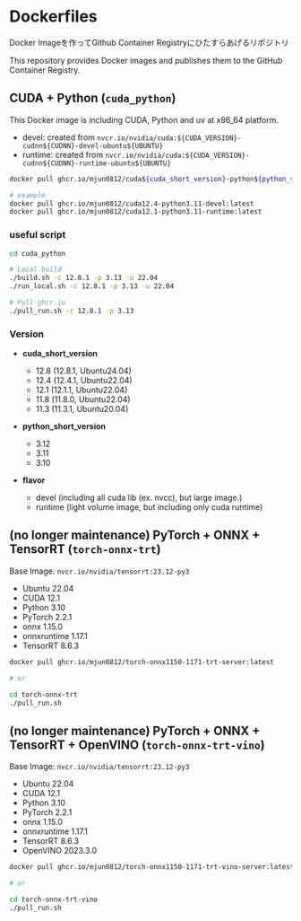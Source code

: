 # Dockerfiles

Docker Imageを作ってGithub Container Registryにひたすらあげるリポジトリ

This repository provides Docker images and publishes them to the GitHub Container Registry.

## CUDA + Python (`cuda_python`)

This Docker image is including CUDA, Python and uv at x86_64 platform.

- devel: created from `nvcr.io/nvidia/cuda:${CUDA_VERSION}-cudnn${CUDNN}-devel-ubuntu${UBUNTU}`
- runtime: created from `nvcr.io/nvidia/cuda:${CUDA_VERSION}-cudnn${CUDNN}-runtime-ubuntu${UBUNTU}`

```bash
docker pull ghcr.io/mjun0812/cuda${cuda_short_version}-python${python_short_version}-${flavor}:latest

# example
docker pull ghcr.io/mjun0812/cuda12.4-python3.11-devel:latest
docker pull ghcr.io/mjun0812/cuda12.1-python3.11-runtime:latest
```

### useful script

```bash
cd cuda_python

# Local build
./build.sh -c 12.8.1 -p 3.13 -u 22.04
./run_local.sh -c 12.8.1 -p 3.13 -u 22.04

# Pull ghcr.io
./pull_run.sh -c 12.8.1 -p 3.13
```

### Version

- **cuda_short_version**

  - 12.8 (12.8.1, Ubuntu24.04)
  - 12.4 (12.4.1, Ubuntu22.04)
  - 12.1 (12.1.1, Ubuntu22.04)
  - 11.8 (11.8.0, Ubuntu22.04)
  - 11.3 (11.3.1, Ubuntu20.04)

- **python_short_version**

  - 3.12
  - 3.11
  - 3.10

- **flavor**
  - devel (including all cuda lib (ex. nvcc), but large image.)
  - runtime (light volume image, but including only cuda runtime)

## (no longer maintenance) PyTorch + ONNX + TensorRT (`torch-onnx-trt`)

Base Image: `nvcr.io/nvidia/tensorrt:23.12-py3`

- Ubuntu 22.04
- CUDA 12.1
- Python 3.10
- PyTorch 2.2.1
- onnx 1.15.0
- onnxruntime 1.17.1
- TensorRT 8.6.3

```bash
docker pull ghcr.io/mjun0812/torch-onnx1150-1171-trt-server:latest

# or

cd torch-onnx-trt
./pull_run.sh
```

## (no longer maintenance) PyTorch + ONNX + TensorRT + OpenVINO (`torch-onnx-trt-vino`)

Base Image: `nvcr.io/nvidia/tensorrt:23.12-py3`

- Ubuntu 22.04
- CUDA 12.1
- Python 3.10
- PyTorch 2.2.1
- onnx 1.15.0
- onnxruntime 1.17.1
- TensorRT 8.6.3
- OpenVINO 2023.3.0

```bash
docker pull ghcr.io/mjun0812/torch-onnx1150-1171-trt-vino-server:latest

# or

cd torch-onnx-trt-vino
./pull_run.sh
```
